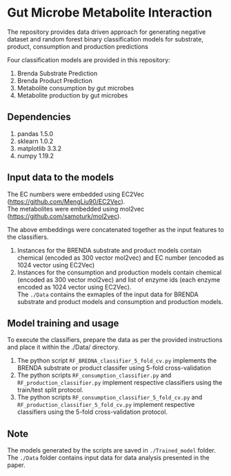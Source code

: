 # Gut Microbe Metabolite Interaction

The repository provides data driven approach for generating negative dataset and random forest binary classification models for substrate, product, consumption and production predictions

Four classification models are provided in this repository:

1. Brenda Substrate Prediction
2. Brenda Product Prediction
3. Metabolite consumption by gut microbes
4. Metabolite production by gut microbes

## Dependencies
1. pandas 1.5.0
2. sklearn 1.0.2
3. matplotlib 3.3.2
4. numpy 1.19.2

## Input data to the models
The EC numbers were embedded using EC2Vec (https://github.com/MengLiu90/EC2Vec). <br>
The metabolites were embedded using mol2vec (https://github.com/samoturk/mol2vec). <br>

The above embeddings were concatenated together as the input features to the classifiers.
1. Instances for the BRENDA substrate and product models contain chemical (encoded as 300 vector mol2vec) and EC number (encoded as 1024 vector using EC2Vec)
2. Instances for the consumption and production models contain chemical (encoded as 300 vector mol2vec) and list of enzyme ids (each enzyme encoded as 1024 vector using EC2Vec).<br>
   The `./Data` contains the exmaples of the input data for BRENDA substrate and product models and consumption and production models.

## Model training and usage
To execute the classifiers, prepare the data as per the provided instructions and place it within the ./Data/ directory.
1. The python script `RF_BREDNA_classifier_5_fold_cv.py` implements the BRENDA substrate or product classifer using 5-fold cross-validation
2. The python scripts `RF_consumption_classifier.py` and `RF_production_classifier.py` implement respective classifiers using the train/test split protocol.
3. The python scripts `RF_consumption_classifier_5_fold_cv.py` and `RF_production_classifier_5_fold_cv.py` implement respective classifiers using the 5-fold cross-validation protocol.

## Note
The models generated by the scripts are saved in `./Trained_model` folder.<br>
The `./Data` folder contains input data for data analysis presented in the paper. 
